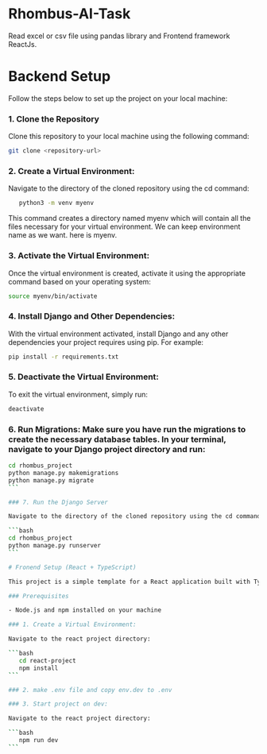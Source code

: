 # Rhombus-AI-Task

Read excel or csv file using pandas library and Frontend framework ReactJs.

# Backend Setup

Follow the steps below to set up the project on your local machine:

### 1. Clone the Repository

Clone this repository to your local machine using the following command:

```bash
git clone <repository-url>
```

### 2. Create a Virtual Environment:

Navigate to the directory of the cloned repository using the cd command:

```bash
   python3 -m venv myenv
```

This command creates a directory named myenv which will contain all the files necessary for your virtual environment. We can keep environment name as we want. here is myenv.

### 3. Activate the Virtual Environment:

Once the virtual environment is created, activate it using the appropriate command based on your operating system:

```bash
source myenv/bin/activate
```

### 4. Install Django and Other Dependencies:

With the virtual environment activated, install Django and any other dependencies your project requires using pip. For example:

```bash
pip install -r requirements.txt
```

### 5. Deactivate the Virtual Environment:

To exit the virtual environment, simply run:

```bash
deactivate
```

### 6. Run Migrations: Make sure you have run the migrations to create the necessary database tables. In your terminal, navigate to your Django project directory and run:

````bash
cd rhombus_project
python manage.py makemigrations
python manage.py migrate
```

### 7. Run the Django Server

Navigate to the directory of the cloned repository using the cd command:

```bash
cd rhombus_project
python manage.py runserver
```

# Fronend Setup (React + TypeScript)

This project is a simple template for a React application built with TypeScript.

### Prerequisites

- Node.js and npm installed on your machine

### 1. Create a Virtual Environment:

Navigate to the react project directory:

```bash
   cd react-project
   npm install
```

### 2. make .env file and copy env.dev to .env

### 3. Start project on dev:

Navigate to the react project directory:

```bash
   npm run dev
```
````
